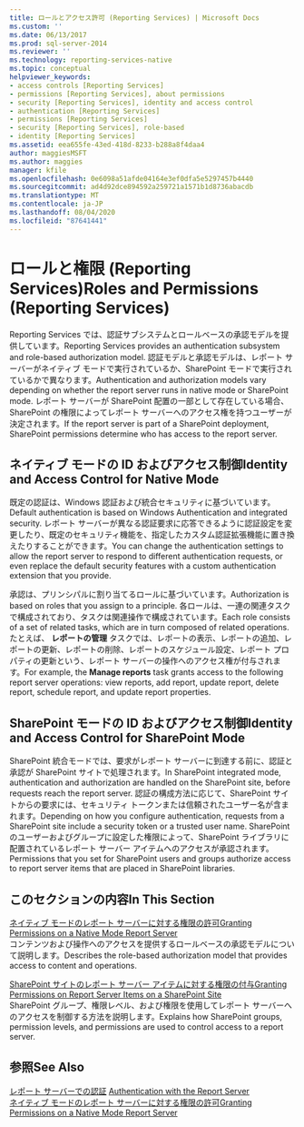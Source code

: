 ```yaml
---
title: ロールとアクセス許可 (Reporting Services) | Microsoft Docs
ms.custom: ''
ms.date: 06/13/2017
ms.prod: sql-server-2014
ms.reviewer: ''
ms.technology: reporting-services-native
ms.topic: conceptual
helpviewer_keywords:
- access controls [Reporting Services]
- permissions [Reporting Services], about permissions
- security [Reporting Services], identity and access control
- authentication [Reporting Services]
- permissions [Reporting Services]
- security [Reporting Services], role-based
- identity [Reporting Services]
ms.assetid: eea655fe-43ed-418d-8233-b288a8f4daa4
author: maggiesMSFT
ms.author: maggies
manager: kfile
ms.openlocfilehash: 0e6098a51afde04164e3ef0dfa5e5297457b4440
ms.sourcegitcommit: ad4d92dce894592a259721a1571b1d8736abacdb
ms.translationtype: MT
ms.contentlocale: ja-JP
ms.lasthandoff: 08/04/2020
ms.locfileid: "87641441"
---
```

# <a name="roles-and-permissions-reporting-services"></a><span data-ttu-id="b4abb-102">ロールと権限 (Reporting Services)</span><span class="sxs-lookup"><span data-stu-id="b4abb-102">Roles and Permissions (Reporting Services)</span></span>
  <span data-ttu-id="b4abb-103">Reporting Services では、認証サブシステムとロールベースの承認モデルを提供しています。</span><span class="sxs-lookup"><span data-stu-id="b4abb-103">Reporting Services provides an authentication subsystem and role-based authorization model.</span></span> <span data-ttu-id="b4abb-104">認証モデルと承認モデルは、レポート サーバーがネイティブ モードで実行されているか、SharePoint モードで実行されているかで異なります。</span><span class="sxs-lookup"><span data-stu-id="b4abb-104">Authentication and authorization models vary depending on whether the report server runs in native mode or SharePoint mode.</span></span> <span data-ttu-id="b4abb-105">レポート サーバーが SharePoint 配置の一部として存在している場合、SharePoint の権限によってレポート サーバーへのアクセス権を持つユーザーが決定されます。</span><span class="sxs-lookup"><span data-stu-id="b4abb-105">If the report server is part of a SharePoint deployment, SharePoint permissions determine who has access to the report server.</span></span>  
  
## <a name="identity-and-access-control-for-native-mode"></a><span data-ttu-id="b4abb-106">ネイティブ モードの ID およびアクセス制御</span><span class="sxs-lookup"><span data-stu-id="b4abb-106">Identity and Access Control for Native Mode</span></span>  
 <span data-ttu-id="b4abb-107">既定の認証は、Windows 認証および統合セキュリティに基づいています。</span><span class="sxs-lookup"><span data-stu-id="b4abb-107">Default authentication is based on Windows Authentication and integrated security.</span></span> <span data-ttu-id="b4abb-108">レポート サーバーが異なる認証要求に応答できるように認証設定を変更したり、既定のセキュリティ機能を、指定したカスタム認証拡張機能に置き換えたりすることができます。</span><span class="sxs-lookup"><span data-stu-id="b4abb-108">You can change the authentication settings to allow the report server to respond to different authentication requests, or even replace the default security features with a custom authentication extension that you provide.</span></span>  
  
 <span data-ttu-id="b4abb-109">承認は、プリンシパルに割り当てるロールに基づいています。</span><span class="sxs-lookup"><span data-stu-id="b4abb-109">Authorization is based on roles that you assign to a principle.</span></span> <span data-ttu-id="b4abb-110">各ロールは、一連の関連タスクで構成されており、タスクは関連操作で構成されています。</span><span class="sxs-lookup"><span data-stu-id="b4abb-110">Each role consists of a set of related tasks, which are in turn composed of related operations.</span></span> <span data-ttu-id="b4abb-111">たとえば、 **レポートの管理** タスクでは、レポートの表示、レポートの追加、レポートの更新、レポートの削除、レポートのスケジュール設定、レポート プロパティの更新という、レポート サーバーの操作へのアクセス権が付与されます。</span><span class="sxs-lookup"><span data-stu-id="b4abb-111">For example, the **Manage reports** task grants access to the following report server operations: view reports, add report, update report, delete report, schedule report, and update report properties.</span></span>  
  
## <a name="identity-and-access-control-for-sharepoint-mode"></a><span data-ttu-id="b4abb-112">SharePoint モードの ID およびアクセス制御</span><span class="sxs-lookup"><span data-stu-id="b4abb-112">Identity and Access Control for SharePoint Mode</span></span>  
 <span data-ttu-id="b4abb-113">SharePoint 統合モードでは、要求がレポート サーバーに到達する前に、認証と承認が SharePoint サイトで処理されます。</span><span class="sxs-lookup"><span data-stu-id="b4abb-113">In SharePoint integrated mode, authentication and authorization are handled on the SharePoint site, before requests reach the report server.</span></span> <span data-ttu-id="b4abb-114">認証の構成方法に応じて、SharePoint サイトからの要求には、セキュリティ トークンまたは信頼されたユーザー名が含まれます。</span><span class="sxs-lookup"><span data-stu-id="b4abb-114">Depending on how you configure authentication, requests from a SharePoint site include a security token or a trusted user name.</span></span> <span data-ttu-id="b4abb-115">SharePoint のユーザーおよびグループに設定した権限によって、SharePoint ライブラリに配置されているレポート サーバー アイテムへのアクセスが承認されます。</span><span class="sxs-lookup"><span data-stu-id="b4abb-115">Permissions that you set for SharePoint users and groups authorize access to report server items that are placed in SharePoint libraries.</span></span>  
  
## <a name="in-this-section"></a><span data-ttu-id="b4abb-116">このセクションの内容</span><span class="sxs-lookup"><span data-stu-id="b4abb-116">In This Section</span></span>  
 [<span data-ttu-id="b4abb-117">ネイティブ モードのレポート サーバーに対する権限の許可</span><span class="sxs-lookup"><span data-stu-id="b4abb-117">Granting Permissions on a Native Mode Report Server</span></span>](granting-permissions-on-a-native-mode-report-server.md)  
 <span data-ttu-id="b4abb-118">コンテンツおよび操作へのアクセスを提供するロールベースの承認モデルについて説明します。</span><span class="sxs-lookup"><span data-stu-id="b4abb-118">Describes the role-based authorization model that provides access to content and operations.</span></span>  
  
 [<span data-ttu-id="b4abb-119">SharePoint サイトのレポート サーバー アイテムに対する権限の付与</span><span class="sxs-lookup"><span data-stu-id="b4abb-119">Granting Permissions on Report Server Items on a SharePoint Site</span></span>](granting-permissions-on-report-server-items-on-a-sharepoint-site.md)  
 <span data-ttu-id="b4abb-120">SharePoint グループ、権限レベル、および権限を使用してレポート サーバーへのアクセスを制御する方法を説明します。</span><span class="sxs-lookup"><span data-stu-id="b4abb-120">Explains how SharePoint groups, permission levels, and permissions are used to control access to a report server.</span></span>  
  
## <a name="see-also"></a><span data-ttu-id="b4abb-121">参照</span><span class="sxs-lookup"><span data-stu-id="b4abb-121">See Also</span></span>  
 <span data-ttu-id="b4abb-122">[レポート サーバーでの認証](authentication-with-the-report-server.md) </span><span class="sxs-lookup"><span data-stu-id="b4abb-122">[Authentication with the Report Server](authentication-with-the-report-server.md) </span></span>  
 [<span data-ttu-id="b4abb-123">ネイティブ モードのレポート サーバーに対する権限の許可</span><span class="sxs-lookup"><span data-stu-id="b4abb-123">Granting Permissions on a Native Mode Report Server</span></span>](granting-permissions-on-a-native-mode-report-server.md)  
  
  
